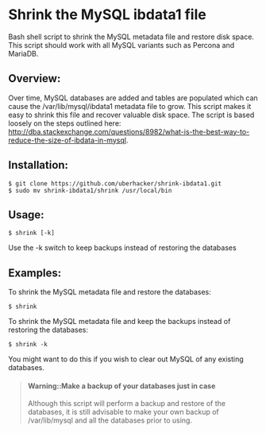 # Shrink the MySQL ibdata1 file
Bash shell script to shrink the MySQL metadata file and restore disk space.  This script should work with all MySQL variants such as Percona and MariaDB.

## Overview:
Over time, MySQL databases are added and tables are populated which can cause the /var/lib/mysql/ibdata1 metadata file to grow.  This script makes it easy to shrink
this file and recover valuable disk space.  The script is based loosely on the steps outlined here: http://dba.stackexchange.com/questions/8982/what-is-the-best-way-to-reduce-the-size-of-ibdata-in-mysql.

## Installation:
```
$ git clone https://github.com/uberhacker/shrink-ibdata1.git
$ sudo mv shrink-ibdata1/shrink /usr/local/bin
```
## Usage:
```
$ shrink [-k]
```
Use the -k switch to keep backups instead of restoring the databases

## Examples:
To shrink the MySQL metadata file and restore the databases:
```
$ shrink
```
To shrink the MySQL metadata file and keep the backups instead of restoring the databases:
```
$ shrink -k
```
You might want to do this if you wish to clear out MySQL of any existing databases.

> #### Warning::Make a backup of your databases just in case
> Although this script will perform a backup and restore of the databases, it is still advisable to make your own backup of /var/lib/mysql and all the databases prior to using.
